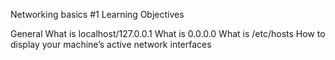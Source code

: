 Networking basics #1
Learning Objectives

General
What is localhost/127.0.0.1
What is 0.0.0.0
What is /etc/hosts
How to display your machine’s active network interfaces
